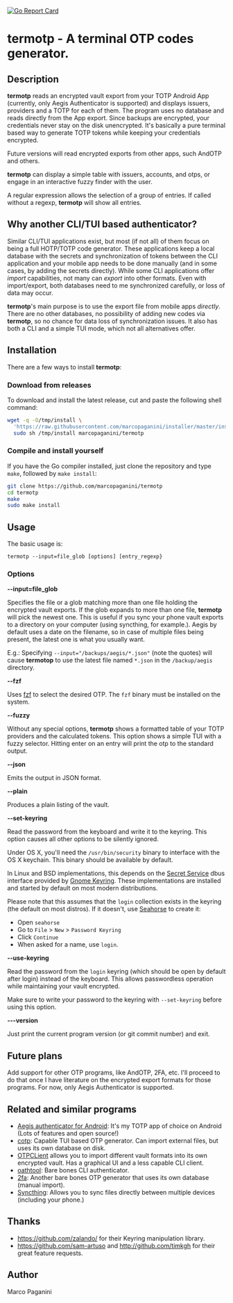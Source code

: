 [![Go Report Card](https://goreportcard.com/badge/github.com/marcopaganini/termotp)](https://goreportcard.com/report/github.com/marcopaganini/termotp)

# termotp - A terminal OTP codes generator.

## Description

**termotp** reads an encrypted vault export from your TOTP Android App (currently, only Aegis Authenticator is supported) and displays issuers, providers and a TOTP for each of them. The program uses no database and reads directly from the App export. Since backups are encrypted, your credentials never stay on the disk unencrypted. It's basically a pure terminal based way to generate TOTP tokens while keeping your credentials encrypted.

Future versions will read encrypted exports from other apps, such AndOTP and others.

**termotp** can display a simple table with issuers, accounts, and otps, or engage in an interactive fuzzy finder with the user.

A regular expression allows the selection of a group of entries. If called without a regexp, **termotp** will show all entries.

## Why another CLI/TUI based authenticator?

Similar CLI/TUI applications exist, but most (if not all) of them focus on being a full HOTP/TOTP code generator. These applications keep a local database with the secrets and synchronization of tokens between the CLI application and your mobile app needs to be done manually (and in some cases, by adding the secrets directly). While some CLI applications offer *import* capabilities, not many can *export* into other formats. Even with import/export, both databases need to me synchronized carefully, or loss of data may occur.

**termotp**'s main purpose is to use the export file from mobile apps *directly*. There are no other databases, no possibility of adding new codes via **termotp**, so no chance for data loss of synchronization issues. It also has both a CLI and a simple TUI mode, which not all alternatives offer.

## Installation

There are a few ways to install **termotp**:

### Download from releases

To download and install the latest release, cut and paste the following shell command:

```bash
wget -q -O/tmp/install \
  'https://raw.githubusercontent.com/marcopaganini/installer/master/install.sh' && \
  sudo sh /tmp/install marcopaganini/termotp
```

### Compile and install yourself

If you have the Go compiler installed, just clone the repository and type `make`, followed by `make install`:

```bash
git clone https://github.com/marcopaganini/termotp
cd termotp
make
sudo make install
```

## Usage

The basic usage is:

```
termotp --input=file_glob [options] [entry_regexp}
```

### Options ###

**--input=file_glob**

Specifies the file or a glob matching more than one file holding the encrypted vault exports. If the glob expands to more than one file, **termotp** will pick the newest one. This is useful if you sync your phone vault exports to a directory on your computer (using syncthing, for example.). Aegis by default uses a date on the filename, so in case of multiple files being present, the latest one is what you usually want.

E.g.: Specifying `--input="/backups/aegis/*.json"` (note the quotes) will cause **termotop** to use the latest file named `*.json` in the `/backup/aegis` directory.

**--fzf**

Uses [fzf](https://github.com/junegunn/fzf) to select the desired OTP. The `fzf` binary must be installed on the system.

**--fuzzy**

Without any special options, **termotp** shows a formatted table of your TOTP providers and the calculated tokens. This option shows a simple TUI with a fuzzy selector. Hitting enter on an entry will print the otp to the standard output.

**--json**

Emits the output in JSON format.

**--plain**

Produces a plain listing of the vault.

**--set-keyring**

Read the password from the keyboard and write it to the keyring. This option causes all other options to be silently ignored.

Under OS X, you'll need the `/usr/bin/security` binary to interface with the OS X keychain. This binary should be available by default.

In Linux and BSD implementations, this depends on the [Secret Service](https://specifications.freedesktop.org/secret-service/latest/) dbus interface provided by [Gnome Keyring](https://wiki.gnome.org/Projects/GnomeKeyring). These implementations are installed and started by default on most modern distributions.

Please note that this assumes that the `login` collection exists in the keyring (the default on most distros).  If it doesn't, use [Seahorse](https://wiki.gnome.org/Apps/Seahorse) to create it:

* Open `seahorse`
* Go to `File` > `New` > `Password Keyring`
* Click `Continue`
* When asked for a name, use `login`.

**--use-keyring**

Read the password from the `login` keyring (which should be open by default after login) instead of the keyboard. This allows passwordless operation while maintaining your vault encrypted.

Make sure to write your password to the keyring with `--set-keyring` before using this option.

**---version**

Just print the current program version (or git commit number) and exit.

## Future plans

Add support for other OTP programs, like AndOTP, 2FA, etc. I'll proceed to do that once I have literature on the encrypted export formats for those programs.  For now, only Aegis Authenticator is supported.

## Related and similar programs

* [Aegis authenticator for Android](http://getaegis.app): It's my TOTP app of choice on Android (Lots of features and open source!)
* [cotp](https://github.com/replydev/cotp): Capable TUI based OTP generator. Can import external files, but uses its own database on disk.
* [OTPCLient](https://github.com/paolostivanin/OTPClient) allows you to import different vault formats into its own encrypted vault. Has a graphical UI and a less capable CLI client.
* [oathtool](https://www.nongnu.org/oath-toolkit/): Bare bones CLI authenticator.
* [2fa](https://github.com/rsc/2fa): Another bare bones OTP generator that uses its own database (manual import).
* [Syncthing](http://syncthing.net): Allows you to sync files directly between multiple devices (including your phone.)

## Thanks

* https://github.com/zalando/ for their Keyring manipulation library.
* https://github.com/sam-artuso and http://github.com/timkgh for their great feature requests.

## Author

Marco Paganini <paganini AT paganini dot net>
